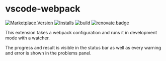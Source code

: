 # vscode-webpack

[![Marketplace Version](https://vsmarketplacebadge.apphb.com/version/knisterpeter.vscode-webpack.svg)](https://marketplace.visualstudio.com/items?itemName=KnisterPeter.vscode-webpack)
[![Installs](https://vsmarketplacebadge.apphb.com/installs/knisterpeter.vscode-webpack.svg)](https://marketplace.visualstudio.com/items?itemName=KnisterPeter.vscode-webpack)
[![build](https://img.shields.io/github/workflow/status/knisterpeter/vscode-webpack/build?logo=github)](https://github.com/KnisterPeter/vscode-webpack/actions?query=workflow%3Abuild)
[![renovate badge](https://img.shields.io/badge/renovate-enabled-brightgreen.svg)](https://renovateapp.com/)

This extension takes a webpack configuration and runs it in development mode with a watcher.

The progress and result is visible in the status bar as well as every warning and error is shown
in the problems panel.
